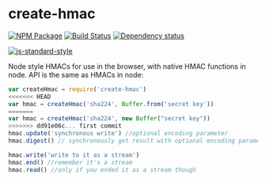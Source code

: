 # create-hmac

[![NPM Package](https://img.shields.io/npm/v/create-hmac.svg?style=flat-square)](https://www.npmjs.org/package/create-hmac)
[![Build Status](https://img.shields.io/travis/crypto-browserify/createHmac.svg?branch=master&style=flat-square)](https://travis-ci.org/crypto-browserify/createHmac)
[![Dependency status](https://img.shields.io/david/crypto-browserify/createHmac.svg?style=flat-square)](https://david-dm.org/crypto-browserify/createHmac#info=dependencies)

[![js-standard-style](https://cdn.rawgit.com/feross/standard/master/badge.svg)](https://github.com/feross/standard)

Node style HMACs for use in the browser, with native HMAC functions in node. API is the same as HMACs in node:

```js
var createHmac = require('create-hmac')
<<<<<<< HEAD
var hmac = createHmac('sha224', Buffer.from('secret key'))
=======
var hmac = createHmac('sha224', new Buffer("secret key"))
>>>>>>> dd91e06c... first commit
hmac.update('synchronous write') //optional encoding parameter
hmac.digest() // synchronously get result with optional encoding parameter

hmac.write('write to it as a stream')
hmac.end() //remember it's a stream
hmac.read() //only if you ended it as a stream though
```
